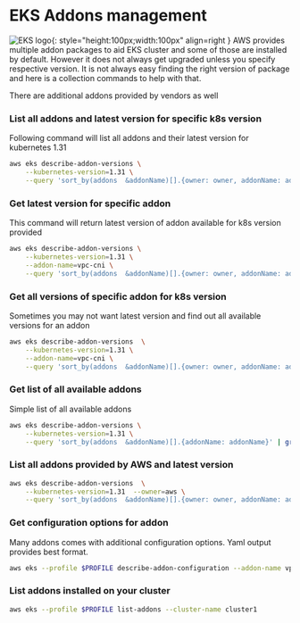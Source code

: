 # EKS Addons management
![EKS logo ](https://vettom-images.s3.eu-west-1.amazonaws.com/aws/amazon_eks.png){: style="height:100px;width:100px" align=right }
AWS provides multiple addon packages to aid EKS cluster and some of those are installed by default. However it does not always get upgraded unless you specify respective version. It is not always easy finding the right version of package and here is a collection commands to help with that.

There are additional addons provided by vendors as well

### List all addons and latest version for specific k8s version
Following command will list all addons and their latest version for kubernetes 1.31
```bash
aws eks describe-addon-versions \
    --kubernetes-version=1.31 \
    --query 'sort_by(addons  &addonName)[].{owner: owner, addonName: addonName, type: type, Version: addonVersions[0].addonVersion }'
```
### Get latest version for specific addon
This command will return latest version of addon available for k8s version provided
```bash
aws eks describe-addon-versions \
    --kubernetes-version=1.31 \
    --addon-name=vpc-cni \
    --query 'sort_by(addons  &addonName)[].{owner: owner, addonName: addonName, type: type, Version: addonVersions[0].addonVersion }'
```
### Get all versions of specific addon for k8s version
Sometimes you may not want latest version and find out all available versions for an addon
```bash
aws eks describe-addon-versions  \
    --kubernetes-version=1.31 \
    --addon-name=vpc-cni \
    --query 'sort_by(addons  &addonName)[].{owner: owner, addonName: addonName, type: type, Version: addonVersions[].addonVersion }'
```
### Get list of all available addons
Simple list of all available addons
```bash
aws eks describe-addon-versions \
    --kubernetes-version=1.31 \
    --query 'sort_by(addons  &addonName)[].{addonName: addonName}' | grep addonName | awk -F: '{ print $2}'
```
### List all addons provided by AWS and latest version
```bash
aws eks describe-addon-versions  \
    --kubernetes-version=1.31  --owner=aws \
    --query 'sort_by(addons  &addonName)[].{owner: owner, addonName: addonName, type: type, Version: addonVersions[0].addonVersion }'
```
### Get configuration options for addon
Many addons comes with additional configuration options. Yaml output provides best format.
```bash
aws eks --profile $PROFILE describe-addon-configuration --addon-name vpc-cni --addon-version v1.15.5-eksbuild.1 --output yaml 
```
### List addons installed on your cluster
```bash
aws eks --profile $PROFILE list-addons --cluster-name cluster1
```